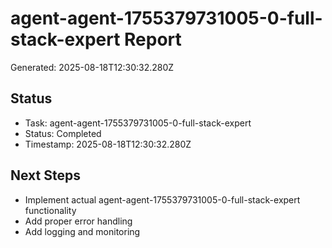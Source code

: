 # agent-agent-1755379731005-0-full-stack-expert Report

Generated: 2025-08-18T12:30:32.280Z

## Status
- Task: agent-agent-1755379731005-0-full-stack-expert
- Status: Completed
- Timestamp: 2025-08-18T12:30:32.280Z

## Next Steps
- Implement actual agent-agent-1755379731005-0-full-stack-expert functionality
- Add proper error handling
- Add logging and monitoring
